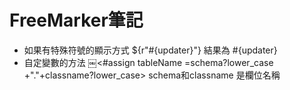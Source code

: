 # FreeMarker筆記


- 如果有特殊符號的顯示方式 ${r"#{updater}"} 
  結果為 #{updater}
- 自定變數的方法 ￼<#assign tableName =schema?lower_case +"."+classname?lower_case>       schema和classname 是欄位名稱
